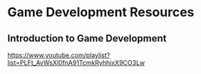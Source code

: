 # Game Development Resources

## Introduction to Game Development
https://www.youtube.com/playlist?list=PLFt_AvWsXl0fnA91TcmkRyhhixX9CO3Lw
